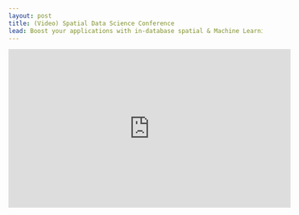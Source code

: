 ```yaml
---
layout: post
title: (Video) Spatial Data Science Conference
lead: Boost your applications with in-database spatial & Machine Learning
---
```


<iframe width="560" height="315" src="https://www.youtube.com/embed/0mtLyTQZWwQ?si=LWlXrWCt08AjOLqu" title="YouTube video player" frameborder="0" allow="accelerometer; autoplay; clipboard-write; encrypted-media; gyroscope; picture-in-picture; web-share" referrerpolicy="strict-origin-when-cross-origin" allowfullscreen></iframe>